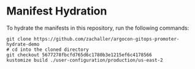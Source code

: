 # Manifest Hydration

To hydrate the manifests in this repository, run the following commands:

```shell
git clone https://github.com/zachaller/argocon-gitops-promoter-hydrate-demo
# cd into the cloned directory
git checkout 5677278fbcfd765d6c1780b3e1215ef6c4178566
kustomize build ./user-configuration/production/us-east-2
```
